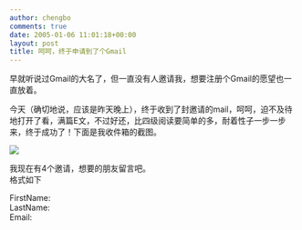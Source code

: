 ```yaml
---
author: chengbo
comments: true
date: 2005-01-06 11:01:18+00:00
layout: post
title: 呵呵，终于申请到了个Gmail
---
```


早就听说过Gmail的大名了，但一直没有人邀请我，想要注册个Gmail的愿望也一直放着。

今天（确切地说，应该是昨天晚上），终于收到了封邀请的mail，呵呵，迫不及待地打开了看，满篇E文，不过好还，比四级阅读要简单的多，耐着性子一步一步来，终于成功了！下面是我收件箱的截图。

![](http://chengbo.cnblogs.com/images/cnblogs_com/chengbo/gmail.view.gif)

我现在有4个邀请，想要的朋友留言吧。  
格式如下

FirstName:  
LastName:  
Email:
